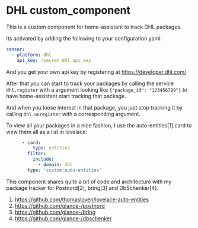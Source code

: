 DHL custom_component
=========================

This is a custom component for home-assistant to track DHL packages.

Its activated by adding the following to your configuration.yaml:
```yaml
sensor:
  - platform: dhl
    api_key: !secret dhl_api_key
```
And you get your own api key by registering at https://developer.dhl.com/


After that you can start to track your packages by calling the service
`dhl.register`  with a argument looking like
`{"package_id": "123456789"}` to have home-assistant start tracking
that package.

And when you loose interest in that package, you just stop tracking it by
calling `dhl.unregister` with a corresponding argument.


To view all your packages in a nice fashion, I use the auto-entities[1]
card to view them all as a list in lovelace:
```yaml
      - card:
          type: entities
        filter:
          include:
            - domain: dhl
        type: 'custom:auto-entities'
```

This component shares quite a bit of code and architecture
with my package tracker for Postnord[2], bring[3] and DbSchenker[4].


1. https://github.com/thomasloven/lovelace-auto-entities
2. https://github.com/glance-/postnord
3. https://github.com/glance-/bring
4. https://github.com/glance-/dbschenker
